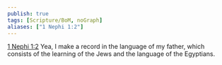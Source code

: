 ```yaml
---
publish: true
tags: [Scripture/BoM, noGraph]
aliases: ["1 Nephi 1:2"]
---
```

[1 Nephi 1:2](https://churchofjesuschrist.org/study/scriptures/bofm/1-ne/1?lang=eng&id=p2#p2) Yea, I make a record in the language of my father, which consists of the learning of the Jews and the language of the Egyptians.
